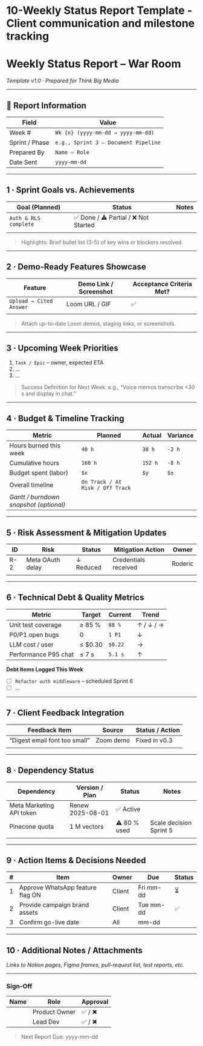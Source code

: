 # 10-Weekly Status Report Template - Client communication and milestone tracking

# Weekly Status Report – War Room

*Template v1.0 · Prepared for Think Big Media*

---

## 📅 Report Information

| Field | Value |
| --- | --- |
| Week # | `Wk {n} (yyyy-mm-dd → yyyy-mm-dd)` |
| Sprint / Phase | `e.g., Sprint 3 – Document Pipeline` |
| Prepared By | `Name – Role` |
| Date Sent | `yyyy-mm-dd` |

---

## 1 · Sprint Goals vs. Achievements

| Goal (Planned) | Status | Notes |
| --- | --- | --- |
| `Auth & RLS complete` | ✅ Done / ⚠️ Partial / ❌ Not Started |  |
|  |  |  |

> Highlights: Brief bullet list (3-5) of key wins or blockers resolved.
> 

---

## 2 · Demo-Ready Features Showcase

| Feature | Demo Link / Screenshot | Acceptance Criteria Met? |
| --- | --- | --- |
| `Upload → Cited Answer` | Loom URL / GIF | ✅ |
|  |  |  |

> Attach up-to-date Loom demos, staging links, or screenshots.
> 

---

## 3 · Upcoming Week Priorities

1. `Task / Epic` – owner, expected ETA
2. …
3. …

> Success Definition for Next Week: e.g., “Voice memos transcribe <30 s and display in chat.”
> 

---

## 4 · Budget & Timeline Tracking

| Metric | Planned | Actual | Variance |
| --- | --- | --- | --- |
| Hours burned this week | `40 h` | `38 h` | `-2 h` |
| Cumulative hours | `160 h` | `152 h` | `-8 h` |
| Budget spent (labor) | `$x` | `$y` | `$±` |
| Overall timeline | `On Track / At Risk / Off Track` |  |  |
| *Gantt / burndown snapshot (optional)* |  |  |  |

---

## 5 · Risk Assessment & Mitigation Updates

| ID | Risk | Status | Mitigation Action | Owner |
| --- | --- | --- | --- | --- |
| R-2 | Meta OAuth delay | ↓ Reduced | Credentials received | Roderic |
|  |  |  |  |  |

---

## 6 · Technical Debt & Quality Metrics

| Metric | Target | Current | Trend |
| --- | --- | --- | --- |
| Unit test coverage | ≥ 85 % | `88 %` | ↑ / ↓ / → |
| P0/P1 open bugs | 0 | `1 P1` | ↓ |
| LLM cost / user | ≤ $0.30 | `$0.22` | → |
| Performance P95 chat | ≤ 7 s | `5.1 s` | ↑ |

**Debt Items Logged This Week**

- [ ]  `Refactor auth middleware` – scheduled Sprint 6
- [ ]  …

---

## 7 · Client Feedback Integration

| Feedback Item | Source | Status / Action |
| --- | --- | --- |
| “Digest email font too small” | Zoom demo | Fixed in v0.3 |
|  |  |  |

---

## 8 · Dependency Status

| Dependency | Version / Plan | Status | Notes |
| --- | --- | --- | --- |
| Meta Marketing API token | Renew 2025-08-01 | ✅ Active |  |
| Pinecone quota | 1 M vectors | ⚠️ 80 % used | Scale decision Sprint 5 |
|  |  |  |  |

---

## 9 · Action Items & Decisions Needed

| # | Item | Owner | Due | Status |
| --- | --- | --- | --- | --- |
| 1 | Approve WhatsApp feature flag ON | Client | Fri mm-dd | ⏳ |
| 2 | Provide campaign brand assets | Client | Tue mm-dd | ✅ |
| 3 | Confirm go-live date | All | mm-dd |  |

---

## 10 · Additional Notes / Attachments

*Links to Notion pages, Figma frames, pull-request list, test reports, etc.*

---

### Sign-Off

| Name | Role | Approval |
| --- | --- | --- |
|  | Product Owner | ✅ / ✖ |
|  | Lead Dev | ✅ / ✖ |

> Next Report Due: yyyy-mm-dd
>